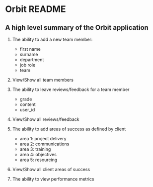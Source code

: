 # Orbit README

## A high level summary of the Orbit application

1. The ability to add a new team member:
    - first name
    - surname
    - department
    - job role
    - team
    
2. View/Show all team members

3. The ability to leave reviews/feedback for a team member
    - grade
    - content
    - user_id
    
4. View/Show all reviews/feedback

5. The ability to add areas of success as defined by client
    - area 1: project delivery
    - area 2: communications
    - area 3: training
    - area 4: objectives
    - area 5: resourcing
    
6. View/Show all client areas of success

7. The ability to view performance metrics